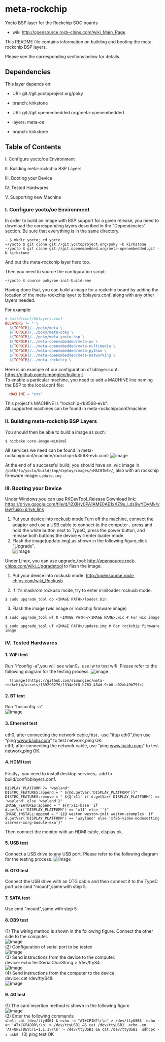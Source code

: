 # meta-rockchip

Yocto BSP layer for the Rockchip SOC boards
  - wiki <http://opensource.rock-chips.com/wiki_Main_Page>.

This README file contains information on building and booting the meta-rockchip BSP layers.

Please see the corresponding sections below for details.

## Dependencies

This layer depends on:

* URI: git://git.yoctoproject.org/poky
* branch: kirkstone

* URI: git://git.openembedded.org/meta-openembedded
* layers: meta-oe
* branch: kirkstone

## Table of Contents

I. Configure yocto/oe Environment

II. Building meta-rockchip BSP Layers

III. Booting your Device

IV. Tested Hardwares

V. Supporting new Machine

### I. Configure yocto/oe Environment

In order to build an image with BSP support for a given release, you need to download the corresponding layers described in the "Dependencies" section. Be sure that everything is in the same directory.

```shell
~ $ mkdir yocto; cd yocto
~/yocto $ git clone git://git.yoctoproject.org/poky -b kirkstone
~/yocto $ git clone git://git.openembedded.org/meta-openembedded.git -b kirkstone
```

And put the meta-rockchip layer here too.

Then you need to source the configuration script:

```shell
~/yocto $ source poky/oe-init-build-env
```

Having done that, you can build a image for a rockchip board by adding the location of the meta-rockchip layer to bblayers.conf, along with any other layers needed.

For example:

```makefile
# build/conf/bblayers.conf
BBLAYERS ?= " \
  ${TOPDIR}/../poky/meta \
  ${TOPDIR}/../poky/meta-poky \
  ${TOPDIR}/../poky/meta-yocto-bsp \
  ${TOPDIR}/../meta-openembedded/meta-oe \
  ${TOPDIR}/../meta-openembedded/meta-multimedia \
  ${TOPDIR}/../meta-openembedded/meta-python \
  ${TOPDIR}/../meta-openembedded/meta-networking \
  ${TOPDIR}/../meta-rockchip \
```
Here is an example of our configuration of bblayer.conf: https://github.com/simongiec/build.git  
To enable a particular machine, you need to add a MACHINE line naming the BSP to the local.conf file:
```makefile
  MACHINE = "xxx"
```
This project's MACHINE is “rockchip-rk3568-evb”.  
All supported machines can be found in meta-rockchip/conf/machine.

### II. Building meta-rockchip BSP Layers

You should then be able to build a image as such:

```shell
$ bitbake core-image-minimal
```
All services we need can be found in meta-rockchip/conf/machine/rockchip-rk3568-evb.conf:
![image](https://github.com/simongiec/meta-rockchip/assets/169290270/32441d65-1441-4655-81a2-292aaf96b8e8)

At the end of a successful build, you should have an .wic image in `/path/to/yocto/build/tmp/deploy/images/<MACHINE>/`, also with an rockchip firmware image: `update.img`.

### III. Booting your Device
Under Windows,you can use RKDevTool_Release
Download link: https://drive.google.com/file/d/12XlHy0PA1AME0AE1xXZ9u_Lds6wYOyMk/view?usp=drive_link  
1. Put your device into rockusb mode:Turn off the machine, connect the adapter and use a USB cable to connect to the computer，press and hold the white button next to TypeC, press the power button, and release both buttons,the device will enter loader mode.  
2. Flash the image(update.img),as shown in the following figure,click "Upgrade".  
   ![image](https://github.com/simongiec/meta-rockchip/assets/169290270/7b472c4a-6db7-4f70-93c0-bac38daacc07)

   
Under Linux, you can use upgrade_tool: <http://opensource.rock-chips.com/wiki_Upgradetool> to flash the image:

1. Put your device into rockusb mode: <http://opensource.rock-chips.com/wiki_Rockusb>

2. If it's maskrom rockusb mode, try to enter miniloader rockusb mode:

```shell
$ sudo upgrade_tool db <IMAGE PATH>/loader.bin
```

3. Flash the image (wic image or rockchip firmware image)

```shell
$ sudo upgrade_tool wl 0 <IMAGE PATH>/<IMAGE NAME>.wic # For wic image
```

```shell
$ sudo upgrade_tool uf <IMAGE PATH>/update.img # For rockchip firmware image
```

### IV. Tested Hardwares

#### 1. WiFi test
   Run "ifconfig -a",you will see wlan0，use iw to test wifi. Please refer to the following diagram for the testing process.
 ![image](https://github.com/simongiec/meta-rockchip/assets/169290270/9399e5b0-f0bd-4e96-956e-7c94a81bb028)

      ![image](https://github.com/simongiec/meta-rockchip/assets/169290270/1334a9f8-b763-484d-9cb6-a02ab49b79fc)

####  2. BT test
   Run "hciconfig -a".  
   ![image](https://github.com/simongiec/meta-rockchip/assets/169290270/8d3879c5-1727-41fe-a0db-fe5bc233c99c)

#### 3. Ethernet test  
   eth0, after connecting the network cable,first，use "ifup eth0",then use “ping www.baidu.com" to test network,ping OK.  
   eth1, after connecting the network cable, use “ping www.baidu.com" to test network,ping OK.  
#### 4. HDMI test
   Firstly，you need to install desktop services，add to build/conf/bblayers.conf.
   ```shell
   DISPLAY_PLATFORM ?= "wayland"
   DISTRO_FEATURES:append = " ${@d.getVar('DISPLAY_PLATFORM')}"
   DISTRO_FEATURES:remove = " ${@'x11' if d.getVar('DISPLAY_PLATFORM') == 'wayland' else 'wayland'}"
   IMAGE_FEATURES:append = " ${@'x11-base' if d.getVar('DISPLAY_PLATFORM') == 'x11' else ''}"
   IMAGE_INSTALL:append = " ${@'weston weston-init weston-examples' if d.getVar('DISPLAY_PLATFORM') == 'wayland' else 'xf86-video-modesetting xserver-xorg-module-exa'}"
   ```
   Then connect the monitor with an HDMI cable, display ok.
#### 5. USB test
   Connect a USB drive to any USB port. Please refer to the following diagram for the testing process.
   ![image](https://github.com/simongiec/meta-rockchip/assets/169290270/cd2f7e1c-dc2d-4f94-8265-85d2da9e5207)
#### 6. OTG test
   Connect the USB drive with an OTG cable and then connect it to the TypeC port,use cmd "mount",same with step 5.
#### 7. SATA test
   Use cmd "mount",same with step 5.
#### 8. DB9 test  
   (1) The wiring method is shown in the following figure. Connect the other side to the computer.   
   ![image](https://github.com/simongiec/meta-rockchip/assets/169290270/5af714cb-4a3e-41dd-920e-86ae9bf3fd95)  
   (2) Configuration of serial port to be tested  
   ![image](https://github.com/simongiec/meta-rockchip/assets/169290270/a0fd15a9-ad47-4af7-8cad-f8445924050a)  
   (3) Send instructions from the device to the computer.  
   device: echo testSerialCharString > /dev/ttyS4  
   ![image](https://github.com/simongiec/meta-rockchip/assets/169290270/7d060d17-b90e-4601-9d09-21e7e5c04392)  
   (4) Send instructions from the computer to the device.  
   device: cat /dev/ttyS4&  
   ![image](https://github.com/simongiec/meta-rockchip/assets/169290270/057c640c-20fe-43bc-bc44-5696a2e36eb3)  
#### 9. 4G test  
(1) The card insertion method is shown in the following figure.  
    ![image](https://github.com/simongiec/meta-rockchip/assets/169290270/3fdb6f45-b96a-4a33-81d1-fef150790f29)  
(2) Enter the following commands  
    ```shell
    cat /dev/ttyUSB1 & echo -e "AT+CPIN?\r\n" > /dev/ttyUSB1 
    echo -en 'AT+CGPADDR\r\n' > /dev/ttyUSB1 && cat /dev/ttyUSB1 
    echo -en 'AT+QNETDEVCTL=1,1,1\r\n' > /dev/ttyUSB1 && cat /dev/ttyUSB1 
    udhcpc -i usb0
    ```
(3) ping test OK
   



   

   




